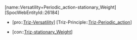 ﻿---
type: TrizContradiction
aliases:
- Versatility+Periodic_action-stationary_Weight
license: CC BY-SA 4.0
copyright: https://github.com/SpocWeb
IsDeleted: false
IsReadOnly: false
Confidential: public
tags: 
- Triz/Contradiction
---
[name::Versatility+Periodic_action-stationary_Weight]
[SpocWebEntityId::26184]
+ [pro::[Triz-Versatility](tech/Triz/Parameter/Triz-Versatility.md)]
[Triz-Principle::[Triz-Periodic_action](tech/Triz/Principle/Triz-Periodic_action.md)]
- [con::[Triz-stationary_Weight](tech/Triz/Parameter/Triz-stationary_Weight.md)]

